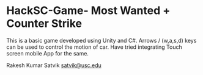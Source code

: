 # HackSC-Game- Most Wanted + Counter Strike
This is a basic game developed using Unity and C#. Arrows / (w,a,s,d) keys can be used to control the motion of car. Have tried integrating Touch screen mobile App for the same.

Rakesh Kumar Satvik
satvik@usc.edu
